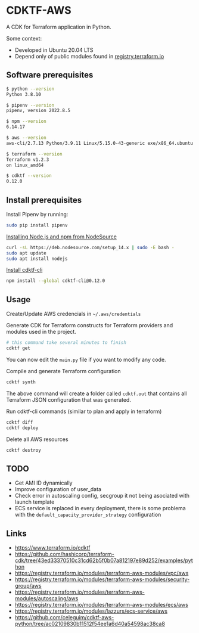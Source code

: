 # CDKTF-AWS

A CDK for Terraform application in Python.

Some context:
- Developed in Ubuntu 20.04 LTS
- Depend only of public modules found in [registry.terraform.io](https://registry.terraform.io/)

## Software prerequisites

```bash
$ python --version
Python 3.8.10

$ pipenv --version
pipenv, version 2022.8.5

$ npm --version
6.14.17

$ aws --version
aws-cli/2.7.13 Python/3.9.11 Linux/5.15.0-43-generic exe/x86_64.ubuntu.20 prompt/off

$ terraform --version
Terraform v1.2.3
on linux_amd64

$ cdktf --version
0.12.0
```

## Install prerequisites

Install Pipenv by running:

```bash
sudo pip install pipenv
```

[Installing Node.js and npm from NodeSource](https://linuxize.com/post/how-to-install-node-js-on-ubuntu-20-04/)

```bash
curl -sL https://deb.nodesource.com/setup_14.x | sudo -E bash -
sudo apt update
sudo apt install nodejs
```

[Install cdktf-cli](https://learn.hashicorp.com/tutorials/terraform/cdktf-install?in=terraform/cdktf)

```bash
npm install --global cdktf-cli@0.12.0
```

## Usage

Create/Update AWS credencials in `~/.aws/credentials`

Generate CDK for Terraform constructs for Terraform providers and modules used in the project.

```bash
# this command take several minutes to finish
cdktf get
```

You can now edit the `main.py` file if you want to modify any code.

Compile and generate Terraform configuration

```bash
cdktf synth
```

The above command will create a folder called `cdktf.out` that contains all Terraform JSON configuration that was generated.

Run cdktf-cli commands (similar to plan and apply in terraform)

```bash
cdktf diff
cdktf deploy
```

Delete all AWS resources

```bash
cdktf destroy
```
## TODO

- Get AMI ID dynamically
- Improve configuration of user_data
- Check error in autoscaling config, secgroup it not being asociated with launch template
- ECS service is replaced in every deployment, there is some problema with the `default_capacity_provider_strategy` configuration

## Links

- https://www.terraform.io/cdktf
- https://github.com/hashicorp/terraform-cdk/tree/43ed33370510c31cd62b5f0b07a812197e89d252/examples/python
- https://registry.terraform.io/modules/terraform-aws-modules/vpc/aws
- https://registry.terraform.io/modules/terraform-aws-modules/security-group/aws
- https://registry.terraform.io/modules/terraform-aws-modules/autoscaling/aws
- https://registry.terraform.io/modules/terraform-aws-modules/ecs/aws
- https://registry.terraform.io/modules/lazzurs/ecs-service/aws
- https://github.com/celeguim/cdktf-aws-python/tree/ac02109830b11512f54ee1a6d40a54598ac38ca8
